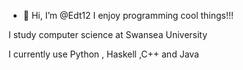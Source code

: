 - 👋 Hi, I’m @Edt12
I enjoy programming cool things!!!

I study computer science at Swansea University

I currently use Python , Haskell ,C++ and Java

<!---
Edt12/Edt12 is a ✨ special ✨ repository because its `README.md` (this file) appears on your GitHub profile.
You can click the Preview link to take a look at your changes.
--->
